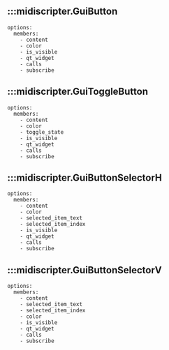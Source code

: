 ## :::midiscripter.GuiButton
    options:
      members:
        - content
        - color
        - is_visible
        - qt_widget
        - calls
        - subscribe

## :::midiscripter.GuiToggleButton
    options:
      members:
        - content
        - color
        - toggle_state
        - is_visible
        - qt_widget
        - calls
        - subscribe

## :::midiscripter.GuiButtonSelectorH
    options:
      members:
        - content
        - color
        - selected_item_text
        - selected_item_index
        - is_visible
        - qt_widget
        - calls
        - subscribe

## :::midiscripter.GuiButtonSelectorV
    options:
      members:
        - content
        - selected_item_text
        - selected_item_index
        - color
        - is_visible
        - qt_widget
        - calls
        - subscribe
